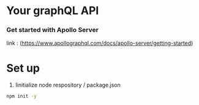 # Your graphQL API


### Get started with Apollo Server

link : (https://www.apollographql.com/docs/apollo-server/getting-started)

# Set up 

1. Iinitialize node respository / package.json

```bash
npm init -y
```